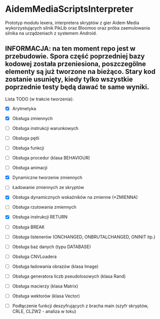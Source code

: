 # AidemMediaScriptsInterpreter
Prototyp modułu lexera, interpretera skryptów z gier Aidem Media wykorzystujących silnik PikLib oraz Bloomoo oraz próba zaemulowania silnika na urządzeniach z systemem Android.

## INFORMACJA: na ten moment repo jest w przebudowie. Spora część poprzedniej bazy kodowej została przeniesiona, poszczegölne elementy są już tworzone na bieżąco. Stary kod zostanie usunięty, kiedy tylko wszystkie poprzednie testy będą dawać te same wyniki.

Lista TODO (w trakcie tworzenia):
- [x] Arytmetyka
- [x] Obsługa zmiennych
- [ ] Obsługa instrukcji warunkowych
- [ ] Obsługa pętli
- [ ] Obsługa funkcji
- [ ] Obsługa procedur (klasa BEHAVIOUR)
- [ ] Obsługa animacji
- [x] Dynamiczne tworzenie zmiennych
- [ ] Ładowanie zmiennych ze skryptów
- [x] Obsługa dynamicznych wskaźników na zmienne (*ZMIENNA)
- [ ] Obsługa rzutowania zmiennych
- [x] Obsługa instrukcji RETURN
- [ ] Obsługa BREAK
- [ ] Obsługa listenerów (ONCHANGED, ONBRUTALCHANGED, ONINIT itp.)
- [ ] Obsługa baz danych (typu DATABASE)
- [ ] Obsługa CNVLoadera
- [ ] Obsługa ładowania obrazów (klasa Image)
- [ ] Obsługa generatora liczb pseudolosowych (klasa Rand)
- [ ] Obsługa macierzy (klasa Matrix)
- [ ] Obsługa wektorów (klasa Vector)
- [ ] Podłączenie funkcji deszyfrujących z bracha main (szyfr skryptów, CRLE, CLZW2 - analiza w toku)

